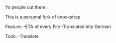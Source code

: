 Yo people out there.

This is a personal fork of knockstrap.

Feature:
-ETA of every File
-Translated into German


Todo:
-Translate

